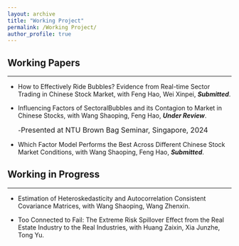 ```yaml
---
layout: archive
title: "Working Project"
permalink: /Working Project/
author_profile: true
---
```


## Working Papers
---
* How to Effectively Ride Bubbles? Evidence from Real-time Sector Trading in Chinese Stock Market, with Feng Hao, Wei Xinpei, ***Submitted***. 

* Influencing Factors of SectoralBubbles and its Contagion to Market in Chinese Stocks, with Wang Shaoping, Feng Hao, ***Under Review***.

  -<font size=3>Presented at NTU Brown Bag Seminar, Singapore, 2024</font>
  
* Which Factor Model Performs the Best Across Different Chinese Stock Market Conditions, with Wang Shaoping, Feng Hao, ***Submitted***.

## Working in Progress
---
* Estimation of Heteroskedasticity and Autocorrelation Consistent Covariance Matrices, with Wang Shaoping, Wang Zhenxin.

* Too Connected to Fail: The Extreme Risk Spillover Effect from the Real Estate Industry to the Real Industries, with Huang Zaixin, Xia Junzhe, Tong Yu.
